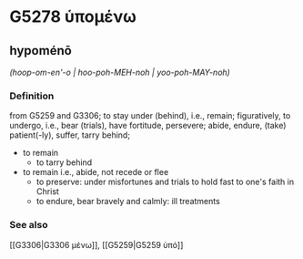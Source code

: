 # G5278 ὑπομένω

## hypoménō

_(hoop-om-en'-o | hoo-poh-MEH-noh | yoo-poh-MAY-noh)_

### Definition

from G5259 and G3306; to stay under (behind), i.e., remain; figuratively, to undergo, i.e., bear (trials), have fortitude, persevere; abide, endure, (take) patient(-ly), suffer, tarry behind; 

- to remain
  - to tarry behind
- to remain i.e., abide, not recede or flee
  - to preserve: under misfortunes and trials to hold fast to one's faith in Christ
  - to endure, bear bravely and calmly: ill treatments

### See also

[[G3306|G3306 μένω]], [[G5259|G5259 ὑπό]]
